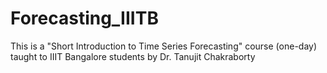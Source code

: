 # Forecasting_IIITB

This is a "Short Introduction to Time Series Forecasting" course (one-day) taught to IIIT Bangalore students by Dr. Tanujit Chakraborty
